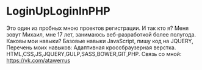 # LoginUpLoginInPHP

Это один из пробных мною проектов регистрации. И так кто я? Меня зовут Михаил, мне 17 лет, занимаюсь веб-разработкой более полугода. Каковы мои навыки? Базовые навыки JavaScript, пишу код на JQUERY, Перечень моих навыков: Адаптивная кроссбраузерная верстка. HTML,CSS,JS,JQUERY,GULP,SASS,BOWER,GIT,PHP. Связь со мной: https://vk.com/atawerrus
